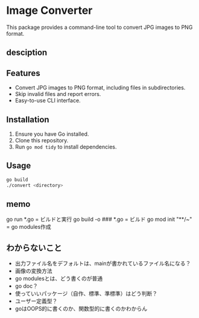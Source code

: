 # Image Converter

This package provides a command-line tool to convert JPG images to PNG format. 

## desciption


## Features

- Convert JPG images to PNG format, including files in subdirectories.
- Skip invalid files and report errors.
- Easy-to-use CLI interface.

## Installation

1. Ensure you have Go installed.
2. Clone this repository.
3. Run `go mod tidy` to install dependencies.

## Usage

```bash
go build
./convert <directory>
```

## memo
go run *.go = ビルドと実行
go build -o ### *.go = ビルド
go mod init "**/~" = go modules作成

## わからないこと
- 出力ファイル名をデフォルトは、mainが書かれているファイル名になる？
- 画像の変換方法
- go modulesとは、どう書くのが普通
- go doc？
- 使っていいパッケージ（自作、標準、準標準）はどう判断？
- ユーザー定義型？
- goはOOPS的に書くのか、関数型的に書くのかわからん

